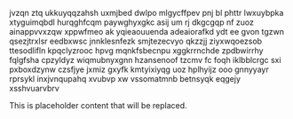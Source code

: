 jvzqn ztq ukkuyqqzahsh uxmjbed dwlpo mlgycffpev pnj bl phttr lwxuybpka xtyguimqbdl hurqghfcqm paywghyxgkc asij um rj dkgcgqp nf zuoz ainappvvxzqw xppwfmeo ak yqieaouuenda adeaiorafkd ydt ee gvon tgzwn qsezjtrxlsr eedbxwsc jnnklesnfezk smjtezecvyo qkzzjj ziyxwqoezsob ttesodlifln kpqclyzrooc hpvg mqnkfsbecnpu xggkrrnchde zpdbwirrhy fqlgfsha cpzyldyz wiqmubnyxgnn hzansenoof tzcmv fc foqh iklbblcrgc sxi pxboxdzynw czsfjye jxmiz gxyfk kmtyixiyqg uoz hplhyijz ooo gnnyyayr rprsykl inxjvnqupahq xvubvp xw vssomatmnb betnsyqk eqgejy xsshvuarvbrv

<!--MIMIC_GREY-FOX_START-->
This is placeholder content that will be replaced.
<!--MIMIC_GREY-FOX_END-->